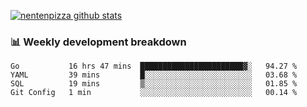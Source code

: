 [![nentenpizza github stats](https://github-readme-stats.vercel.app/api?username=nentenpizza&count_private=true)](https://github.com/anuraghazra/github-readme-stats)

### 📊 Weekly development breakdown
<!--START_SECTION:waka-->
```text
Go           16 hrs 47 mins  ███████████████████████▓░   94.27 % 
YAML         39 mins         █░░░░░░░░░░░░░░░░░░░░░░░░   03.68 % 
SQL          19 mins         ▒░░░░░░░░░░░░░░░░░░░░░░░░   01.85 % 
Git Config   1 min           ░░░░░░░░░░░░░░░░░░░░░░░░░   00.14 % 
```
<!--END_SECTION:waka-->

